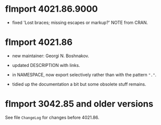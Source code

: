 # fImport 4021.86.9000

- fixed 'Lost braces; missing escapes or markup?' NOTE from CRAN.


# fImport 4021.86

- new maintainer: Georgi N. Boshnakov.

- updated DESCRIPTION with links.

- in NAMESPACE, now export selectively rather than with the pattern `"."`.

- tidied up the documentation a bit but some obsolete stuff remains.


# fImport 3042.85 and older versions

  See file `ChangeLog` for changes before 4021.86.

